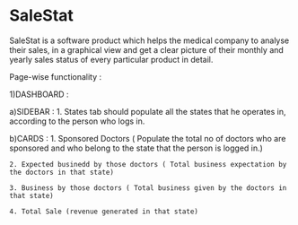 # SaleStat

SaleStat is a software product which helps the medical company to analyse their sales, in a graphical view and get a clear picture of their monthly and yearly sales status of every particular product in detail.

Page-wise functionality : 

1)DASHBOARD :

a)SIDEBAR : 
	1. States tab should populate all the states that he operates in, according to the person who logs in.

b)CARDS : 
	1. Sponsored Doctors ( Populate the total no of doctors who are sponsored and who belong to the state that the person is logged in.)

	2. Expected businedd by those doctors ( Total business expectation by the doctors in that state)
	
	3. Business by those doctors ( Total business given by the doctors in that state)

	4. Total Sale (revenue generated in that state)